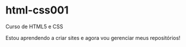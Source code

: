 # html-css001
 Curso de HTML5 e  CSS
 
Estou aprendendo a criar sites e agora vou gerenciar meus repositórios!